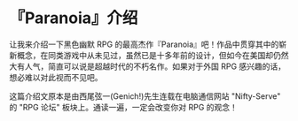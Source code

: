# 『Paranoia』介绍

让我来介绍一下黑色幽默 RPG 的最高杰作『Paranoia』吧！作品中贯穿其中的崭新概念，在同类游戏中从未见过，虽然已是十多年前的设计，但如今在美国却仍然大有人气，简直可以说是超越时代的不朽名作。如果对于外国 RPG 感兴趣的话，想必难以对此视而不见吧。

这篇介绍文原本是由西尾弦一(Genich!)先生连载在电脑通信网站 "Nifty-Serve" 的 "RPG 论坛" 板块上。通读一遍，一定会改变你对 RPG 的观念！
